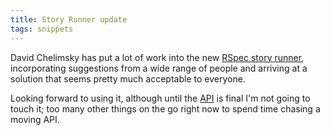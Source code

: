 ```yaml
---
title: Story Runner update
tags: snippets
---
```


David Chelimsky has put a lot of work into the new [RSpec story runner](http://blog.davidchelimsky.net/articles/2007/10/21/story-runner-in-plain-english), incorporating suggestions from a wide range of people and arriving at a solution that seems pretty much acceptable to everyone.

Looking forward to using it, although until the [API](http://wincent.dev/wiki/API) is final I'm not going to touch it; too many other things on the go right now to spend time chasing a moving API.
